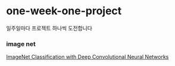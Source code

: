 # one-week-one-project
일주일마다 프로젝트 하나씩 도전합니다

### image net
[ImageNet Classification with Deep Convolutional Neural Networks](https://blog.naver.com/rbdus0715/222881858017)
